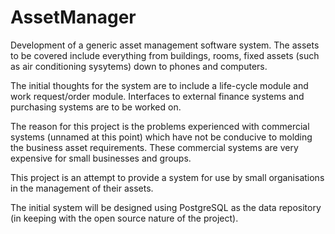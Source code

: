 AssetManager
============

Development of a generic asset management software system. The assets to be covered include 
everything from buildings, rooms, fixed assets (such as air conditioning sysytems) down 
to phones and computers.

The initial thoughts for the system are to include a life-cycle module and work request/order 
module. Interfaces to external finance systems and purchasing systems are to be worked on.

The reason for this project is the problems experienced with commercial systems (unnamed at 
this point) which have not be conducive to molding the business asset requirements. These
commercial systems are very expensive for small businesses and groups.

This project is an attempt to provide a system for use by small organisations in the management 
of their assets.

The initial system will be designed using PostgreSQL as the data repository (in keeping with 
the open source nature of the project).